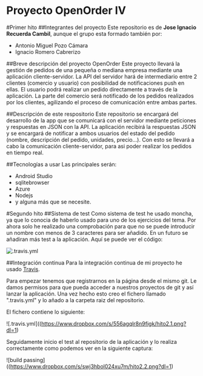 # Proyecto OpenOrder IV

#Primer hito
##Integrantes del proyecto
Este repositorio es de **Jose Ignacio Recuerda Cambil**, aunque el grupo esta formado también por:
- Antonio Miguel Pozo Cámara
- Ignacio Romero Cabrerizo

##Breve descripción del proyecto OpenOrder
Este proyecto llevará la gestión de pedidos de una pequeña o mediana empresa mediante una aplicación cliente-servidor. La API del servidor hará de intermediario entre 2 clientes (comercio y usuario) con posibilidad de notificaciones push en ellas. El usuario podrá realizar un pedido directamente a través de la aplicación. La parte del comercio será notificado de los pedidos realizados por los clientes, agilizando el proceso de comunicación entre ambas partes.

##Descripción de este respositorio
Este repositorio se encargará del desarrollo de la app que se comunicará con el servidor mediante peticiones y respuestas en JSON con la API. La aplicación recibirá la respuestas JSON y se encargará de notificar a ambos usuarios del estado del pedido (nombre, descripción del pedido, unidades, precio...). Con esto se llevará a cabo la comunicación cliente-servidor, para asi poder realizar los pedidos en tiempo real.

##Tecnologías a usar
Las principales serán: 
 - Android Studio
 - sqlitebrowser
 - Azure
 - Nodejs
 - y alguna más que se necesite.


#Segundo hito
##Sistema de test
Como sistema de test he usado moncha, ya que lo conocia de haberlo usado para uno de los ejercicios del tema.
Por ahora solo he realizado una comprobación para que no se puede introducir un nombre con menos de 3 caracteres para ser añadido. En un futuro se añadiran más test a la aplicación. Aquí se puede ver el código:

![.travis.yml](https://www.dropbox.com/s/8qtl4jypm9t3vq7/hito2.3.png?dl=0)


##Integración continua
Para la integración continua de mi proyecto he usado [Travis](https://travis-ci.org).

Para empezar tenemos que registrarnos en la página desde el mismo git. Le damos permisos para que pueda acceder a nuestros proyectos de git y así lanzar la aplicación.
Una vez hecho esto creo el fichero llamado ".travis.yml" y lo añado a la carpeta raiz del repositorio.

El fichero contiene lo siguiente:

![.travis.yml]((https://www.dropbox.com/s/556agqlr8n9figk/hito2.1.png?dl=1)

Seguidamente inicio el test al repositorio de la aplicación y lo realiza correctamente como podemos ver en la siguiente captura:

![build passing]((https://www.dropbox.com/s/swj3hbol024xu7m/hito2.2.png?dl=1)